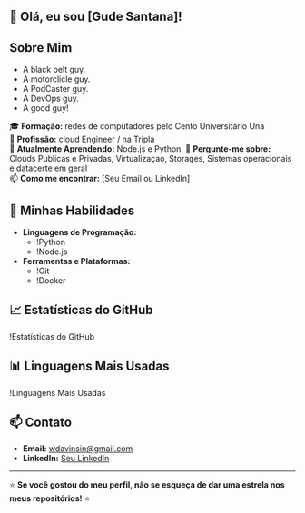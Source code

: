 ## 👋 Olá, eu sou [Gude Santana]!

## Sobre Mim

- A black belt guy.
- A motorclicle guy.
- A PodCaster guy.
- A DevOps guy.
- A good guy!

🎓 **Formação:** redes de computadores pelo Cento Universitário Una  
💼 **Profissão:** cloud Engineer  /  na Tripla  
🌱 **Atualmente Aprendendo:** Node.js e Python.
💬 **Pergunte-me sobre:** Clouds Publicas e Privadas, Virtualizaçao, Storages, Sistemas operacionais e datacerte em geral  
📫 **Como me encontrar:** [Seu Email ou LinkedIn]

## 🚀 Minhas Habilidades
- **Linguagens de Programação:**
  - !Python
  - !Node.js
- **Ferramentas e Plataformas:**
  - !Git
  - !Docker

## 📈 Estatísticas do GitHub
!Estatísticas do GitHub

## 📊 Linguagens Mais Usadas
!Linguagens Mais Usadas

## 📫 Contato
- **Email:** wdavinsin@gmail.com
- **LinkedIn:** [Seu LinkedIn](https://www.linkedin.com/in/wdavinsin/)

---

⭐️ **Se você gostou do meu perfil, não se esqueça de dar uma estrela nos meus repositórios!** ⭐️


<!---
gudesantana/gudesantana is a ✨ special ✨ repository because its `README.md` (this file) appears on your GitHub profile.
You can click the Preview link to take a look at your changes.
--->
